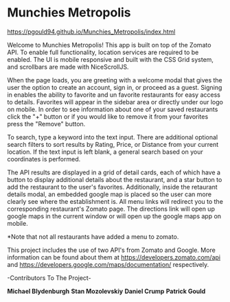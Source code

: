 # Munchies Metropolis
https://pgould94.github.io/Munchies_Metropolis/index.html

Welcome to Munchies Metropolis! This app is built on top of the Zomato API. To enable full functionality, location services are required to be enabled. The UI is mobile responsive and built with the CSS Grid system, and scrollbars are made with NiceScrollJS.

When the page loads, you are greeting with a welcome modal that gives the user the option to create an account, sign in, or proceed as a guest. Signing in enables the ability to favorite and un favorite restaurants for easy access to details. Favorites will appear in the sidebar area or directly under our logo on mobile. In order to see information about one of your saved restaurants click the "+" button or if you would like to remove it from your favorites press the "Remove" button.

To search, type a keyword into the text input. There are additional optional search filters to sort results by Rating, Price, or Distance from your current location. If the text input is left blank, a general search based on your coordinates is performed.

The API results are displayed in a grid of detail cards, each of which have a button to display additional details about the restaurant, and a star button to add the restaurant to the user's favorites. Additionally, inside the retaurant details modal, an embedded google map is placed so the user can more clearly see where the establishment is. All menu links will redirect you to the corresponding restaurant's Zomato page. The directions link will open up google maps in the current window or will open up the google maps app on mobile.

*Note that not all restaurants have added a menu to zomato.

This project includes the use of two API's from Zomato and Google. More information can be found about them at https://developers.zomato.com/api and https://developers.google.com/maps/documentation/ respectively.

-Contributors To The Project- 

<b>Michael Blydenburgh</b> 
<b>Stan Mozolevskiy</b>
<b>Daniel Crump</b>
<b>Patrick Gould</b>
